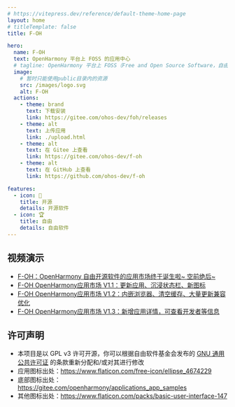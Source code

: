 ```yaml
---
# https://vitepress.dev/reference/default-theme-home-page
layout: home
# titleTemplate: false
title: F-OH

hero:
  name: F-OH
  text: OpenHarmony 平台上 FOSS 的应用中心
  # tagline: OpenHarmony 平台上 FOSS（Free and Open Source Software，自由开源软件）的应用中心，并提供下载安装支持
  image:
    # 暂时只能使用public目录内的资源
    src: /images/logo.svg
    alt: F-OH
  actions:
    - theme: brand
      text: 下载安装
      link: https://gitee.com/ohos-dev/foh/releases
    - theme: alt
      text: 上传应用
      link: ./upload.html
    - theme: alt
      text: 在 Gitee 上查看
      link: https://gitee.com/ohos-dev/f-oh
    - theme: alt
      text: 在 GitHub 上查看
      link: https://github.com/ohos-dev/f-oh

features:
  - icon: 🚄
    title: 开源
    details: 开源软件
  - icon: 🏆
    title: 自由
    details: 自由软件
---
```


<script setup lang="ts">
  import Home from '@@/project/f-oh/Home.vue'
  import data from './data'
</script>

<Home :data="data" />

<!-- 由于 home 布局没有 Markdown 的样式，所以要手动添加一个样式 -->
<div class="vp-doc external-link-icon-enabled container">

## 视频演示

- [F-OH：OpenHarmony 自由开源软件的应用市场终于诞生啦~ 空前绝后~](https://www.bilibili.com/video/BV1dM411N7CG)
- [F-OH OpenHarmony应用市场 V1.1：更新应用、沉浸状态栏、新图标](https://www.bilibili.com/video/BV1ig4y1u7dD)
- [F-OH OpenHarmony应用市场 V1.2：内嵌浏览器、清空缓存、大量更新兼容优化](https://www.bilibili.com/video/BV1LP411S79y)
- [F-OH OpenHarmony应用市场 V1.3：新增应用详情，可查看开发者等信息](https://www.bilibili.com/video/BV1Th4y1Z7sm)

## 许可声明

- 本项目是以 GPL v3 许可开源，你可以根据自由软件基金会发布的 [GNU 通用公共许可证](https://www.gnu.org/licenses/gpl.html) 的条款重新分配和/或对其进行修改
- 应用图标出处：<https://www.flaticon.com/free-icon/ellipse_4674229>
- 底部图标出处：<https://gitee.com/openharmony/applications_app_samples>
- 其他图标出处：<https://www.flaticon.com/packs/basic-user-interface-147>

</div>

